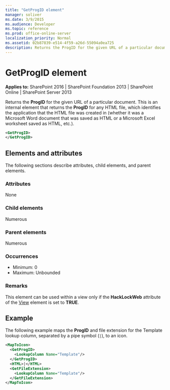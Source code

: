 ```yaml
---
title: "GetProgID element"
manager: soliver
ms.date: 3/9/2015
ms.audience: Developer
ms.topic: reference
ms.prod: office-online-server
localization_priority: Normal
ms.assetid: 02b87839-e514-4f59-a26d-55094a0ea725
description: Returns the ProgID for the given URL of a particular document.
---
```


# GetProgID element

**Applies to:** SharePoint 2016 | SharePoint Foundation 2013 | SharePoint Online | SharePoint Server 2013
  
Returns the **ProgID** for the given URL of a particular document. This is an internal element that returns the **ProgID** for any HTML file, which identifies the application that the HTML file was created in (whether it was a Microsoft Word document that was saved as HTML or a Microsoft Excel worksheet saved as HTML, etc.). 
  
```XML
<GetProgID>
</GetProgID>
```

## Elements and attributes

The following sections describe attributes, child elements, and parent elements.

### Attributes

None
   
### Child elements

Numerous 
   
### Parent elements

Numerous 
   
### Occurrences

- Minimum: 0
- Maximum: Unbounded  
   
### Remarks

This element can be used within a view only if the **HackLockWeb** attribute of the [View](view-element-list.md) element is set to **TRUE**.
  
## Example

The following example maps the **ProgID** and file extension for the Template lookup column, separated by a pipe symbol (`|`), to an icon. 
  
```XML
<MapToIcon>
  <GetProgID>
    <LookupColumn Name="Template"/>
  </GetProgID>
  <HTML>|</HTML>
  <GetFileExtension>
    <LookupColumn Name="Template"/>
  </GetFileExtension>
</MapToIcon>
```


